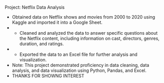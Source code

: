 Project: Netflix Data Analysis
- Obtained data on Netflix shows and movies from 2000 to 2020 using Kaggle and imported it into a Google Sheet.
- - Cleaned and analyzed the data to answer specific questions about the Netflix content, including information on cast, directors, genres, duration, and ratings.
- - Exported the data to an Excel file for further analysis and visualization.
- Note: This project demonstrated proficiency in data cleaning, data analysis, and data visualization using Python, Pandas, and Excel.
- THANKS FOR SHOWNG INTEREST
